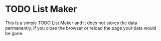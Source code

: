 # TODO List Maker

This is a simple TODO List Maker and it does not stores the data permanently, if you close the browser or reload the page your data would be gone.
